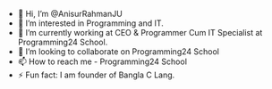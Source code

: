 - 👋 Hi, I’m @AnisurRahmanJU
- 👀 I’m interested in Programming and IT.
- 🌱 I’m currently working at CEO & Programmer Cum IT Specialist at Programming24 School.
- 💞️ I’m looking to collaborate on Programming24 School
- 📫 How to reach me - Programming24 School
- ⚡ Fun fact: I am founder of Bangla C Lang.
